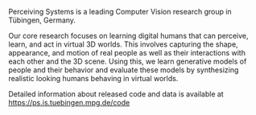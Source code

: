 Perceiving Systems is a leading Computer Vision research group in Tübingen, Germany.

Our core research focuses on learning digital humans that can perceive, learn, and act in virtual 3D worlds. This involves capturing the shape, appearance, and motion of real people as well as their interactions with each other and the 3D scene. Using this, we learn generative models of people and their behavior and evaluate these models by synthesizing realistic looking humans behaving in virtual worlds.

Detailed information about released code and data is available at https://ps.is.tuebingen.mpg.de/code

